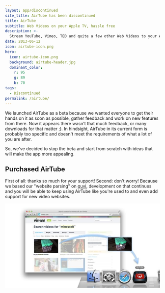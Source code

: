 ```yaml
---
layout: app/discontinued
site_title: AirTube has been discontinued
title: AirTube
subtitle: Web Videos on your Apple TV, hassle free
description: >-
  Stream YouTube, Vimeo, TED and quite a few other Web Videos to your Apple TV. Straight from your Mac's browser; no iPad, iPhone or Jailbreak required.
date: 2013-06-12
icon: airtube-icon.png
hero: 
  icon: airtube-icon.png
  background: airtube-header.jpg
  dominant_color: 
    r: 95
    g: 89
    b: 70
tags:
  - Discontinued
permalink: /airtube/
---
```


We launched AirTube as a beta because we wanted everyone to get their hands on it as soon as possible, gather feedback and work on new features from there. Now it appears there wasn't that much feedback, or many downloads for that matter ;). In hindsight, AirTube in its current form is probably too specific and doesn't meet the requirements of what a lot of you are after. 

So, we've decided to stop the beta and start from scratch with ideas that will make the app more appealing.

## Purchased AirTube

First of all: thanks so much for your support! Second: don't worry! Because we based our "website parsing" on [quvi](http://quvi.sourceforge.net/), development on that continues and you will be able to keep using AirTube like you're used to and even add support for new video websites.

![A screenshot of how to start streaming a Vimeo video](/assets/img/app/airtube-vimeo.jpg)
